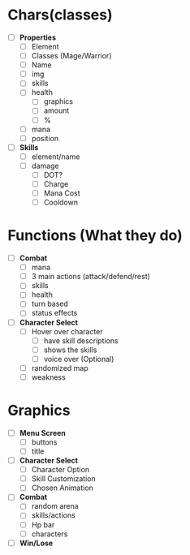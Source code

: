 # Chars(classes)
- [ ] **Properties**
  - [ ] Element
  - [ ] Classes (Mage/Warrior)
  - [ ] Name
  - [ ] img
  - [ ] skills
  - [ ] health
    - [ ] graphics
    - [ ] amount
    - [ ] %
  - [ ] mana
  - [ ] position
- [ ] **Skills**
  - [ ] element/name
  - [ ] damage
    - [ ] DOT?
    - [ ] Charge
    - [ ] Mana Cost
    - [ ] Cooldown

# Functions (What they do)
- [ ] **Combat**
  - [ ] mana
  - [ ] 3 main actions (attack/defend/rest)
  - [ ] skills
  - [ ] health
  - [ ] turn based
  - [ ] status effects
- [ ] **Character Select**
  - [ ] Hover over character
    - [ ] have skill descriptions
    - [ ] shows the skills
    - [ ] voice over (Optional)
  - [ ] randomized map
  - [ ] weakness

# Graphics
- [ ] **Menu Screen**
  - [ ] buttons
  - [ ] title
- [ ] **Character Select**
  - [ ] Character Option
  - [ ] Skill Customization
  - [ ] Chosen Animation
- [ ] **Combat**
  - [ ] random arena
  - [ ] skills/actions
  - [ ] Hp bar
  - [ ] characters
- [ ] **Win/Lose**
